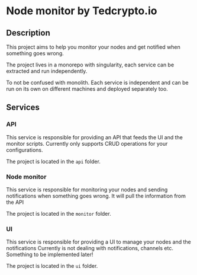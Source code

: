 # Node monitor by Tedcrypto.io

## Description

This project aims to help you monitor your nodes and get notified when something goes wrong.

The project lives in a monorepo with singularity, each service can be extracted and run
independently. 

To not be confused with monolith. Each service is independent and can be run on its own on different machines
and deployed separately too.

## Services

### API

This service is responsible for providing an API that feeds the UI and the monitor scripts. Currently only supports
CRUD operations for your configurations.

The project is located in the `api` folder.

### Node monitor

This service is responsible for monitoring your nodes and sending notifications when something goes wrong.
It will pull the information from the API

The project is located in the `monitor` folder.

### UI

This service is responsible for providing a UI to manage your nodes and the notifications
Currently is not dealing with notifications, channels etc. Something to be implemented later!

The project is located in the `ui` folder.

